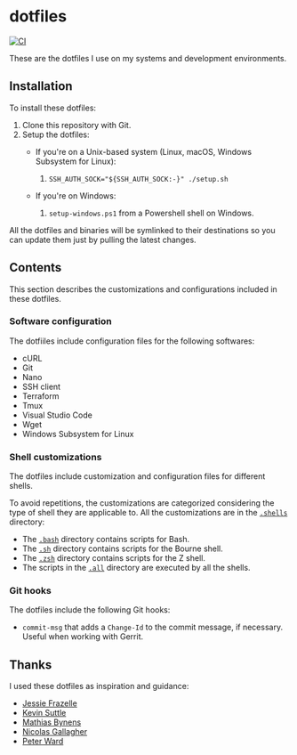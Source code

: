 # dotfiles

[![CI](https://github.com/ferrarimarco/dotfiles/actions/workflows/main.yml/badge.svg)](https://github.com/ferrarimarco/dotfiles/actions/workflows/main.yml)

These are the dotfiles I use on my systems and development environments.

## Installation

To install these dotfiles:

1. Clone this repository with Git.
1. Setup the dotfiles:
    - If you're on a Unix-based system (Linux, macOS, Windows Subsystem for
        Linux):

        1. `SSH_AUTH_SOCK="${SSH_AUTH_SOCK:-}" ./setup.sh`

    - If you're on Windows:

        1. `setup-windows.ps1` from a Powershell shell on Windows.

All the dotfiles and binaries will be symlinked to their destinations so you can
update them just by pulling the latest changes.

## Contents

This section describes the customizations and configurations included in these
dotfiles.

### Software configuration

The dotfiiles include configuration files for the following softwares:

- cURL
- Git
- Nano
- SSH client
- Terraform
- Tmux
- Visual Studio Code
- Wget
- Windows Subsystem for Linux

### Shell customizations

The dotfiles include customization and configuration files for different
shells.

To avoid repetitions, the customizations are categorized considering the type of
shell they are applicable to. All the customizations are in the
[`.shells`](.shells) directory:

- The [`.bash`](.shells/.bash/) directory contains scripts for Bash.
- The [`.sh`](.shells/.sh/) directory contains scripts for the Bourne shell.
- The [`.zsh`](.shells/.zsh/) directory contains scripts for the Z shell.
- The scripts in the [`.all`](.shells/.all/) directory are executed by all the
    shells.

### Git hooks

The dotfiles include the following Git hooks:

- `commit-msg` that adds a `Change-Id` to the commit message, if necessary.
  Useful when working with Gerrit.

## Thanks

I used these dotfiles as inspiration and guidance:

- [Jessie Frazelle](https://github.com/jessfraz/dotfiles)
- [Kevin Suttle](https://github.com/kevinSuttle/dotfiles)
- [Mathias Bynens](https://github.com/mathiasbynens/dotfiles)
- [Nicolas Gallagher](https://github.com/necolas/dotfiles)
- [Peter Ward](https://blog.flowblok.id.au/2013-02/shell-startup-scripts.html)
